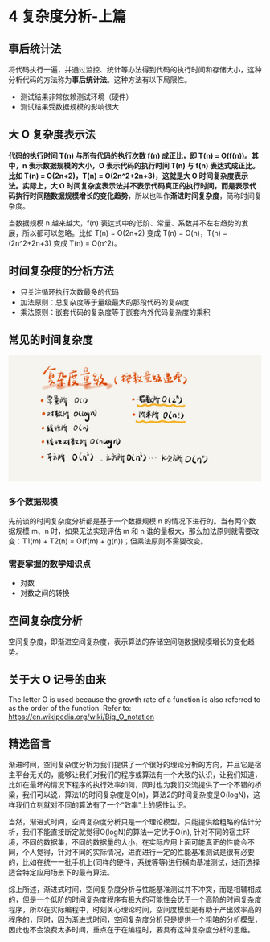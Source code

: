 # 4 复杂度分析-上篇
## 事后统计法

将代码执行一遍，并通过监控、统计等办法得到代码的执行时间和存储大小，这种分析代码的方法称为**事后统计法**。这种方法有以下局限性。

* 测试结果非常依赖测试环境（硬件）
* 测试结果受数据规模的影响很大

## 大 O 复杂度表示法

**代码的执行时间 T(n) 与所有代码的执行次数 f(n) 成正比，即 T(n) = O(f(n))。其中，n 表示数据规模的大小，O 表示代码的执行时间 T(n) 与 f(n) 表达式成正比。**比如 T(n) = O(2n+2)，T(n) = O(2n^2+2n+3)，这就是大 O 时间复杂度表示法。实际上，大 O 时间复杂度表示法并不表示代码真正的执行时间，而是**表示代码执行时间随数据规模增长的变化趋势**，所以也叫作**渐进时间复杂度**，简称时间复杂度。

当数据规模 n 越来越大，f(n) 表达式中的低阶、常量、系数并不左右趋势的发展，所以都可以忽略。比如 T(n) = O(2n+2) 变成 T(n) = O(n)，T(n) = (2n^2+2n+3) 变成 T(n) = O(n^2)。

## 时间复杂度的分析方法

* 只关注循环执行次数最多的代码
* 加法原则：总复杂度等于量级最大的那段代码的复杂度
* 乘法原则：嵌套代码的复杂度等于嵌套内外代码复杂度的乘积

## 常见的时间复杂度

![常见的时间复杂度](../images/complexity.jpg)

### 多个数据规模

先前谈的时间复杂度分析都是基于一个数据规模 n 的情况下进行的。当有两个数据规模 m、n 时，如果无法实现评估 m 和 n 谁的量极大，那么加法原则就需要改变：T1(m) + T2(n) = O(f(m) + g(n))；但乘法原则不需要改变。

### 需要掌握的数学知识点

* 对数
* 对数之间的转换

## 空间复杂度分析

空间复杂度，即渐进空间复杂度，表示算法的存储空间随数据规模增长的变化趋势。

## 关于大 O 记号的由来

The letter O is used because the growth rate of a function is also referred to as the order of the function. Refer to: https://en.wikipedia.org/wiki/Big_O_notation

## 精选留言

渐进时间，空间复杂度分析为我们提供了一个很好的理论分析的方向，并且它是宿主平台无关的，能够让我们对我们的程序或算法有一个大致的认识，让我们知道，比如在最坏的情况下程序的执行效率如何，同时也为我们交流提供了一个不错的桥梁，我们可以说，算法1的时间复杂度是O(n)，算法2的时间复杂度是O(logN)，这样我们立刻就对不同的算法有了一个“效率”上的感性认识。

当然，渐进式时间，空间复杂度分析只是一个理论模型，只能提供给粗略的估计分析，我们不能直接断定就觉得O(logN)的算法一定优于O(n), 针对不同的宿主环境，不同的数据集，不同的数据量的大小，在实际应用上面可能真正的性能会不同，个人觉得，针对不同的实际情况，进而进行一定的性能基准测试是很有必要的，比如在统一一批手机上(同样的硬件，系统等等)进行横向基准测试，进而选择适合特定应用场景下的最有算法。

综上所述，渐进式时间，空间复杂度分析与性能基准测试并不冲突，而是相辅相成的，但是一个低阶的时间复杂度程序有极大的可能性会优于一个高阶的时间复杂度程序，所以在实际编程中，时刻关心理论时间，空间度模型是有助于产出效率高的程序的，同时，因为渐进式时间，空间复杂度分析只是提供一个粗略的分析模型，因此也不会浪费太多时间，重点在于在编程时，要具有这种复杂度分析的思维。



